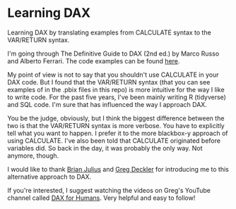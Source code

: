# Learning DAX
Learning DAX by translating examples from CALCULATE syntax to the VAR/RETURN syntax.

I'm going through The Definitive Guide to DAX (2nd ed.) by Marco Russo and Alberto Ferrari. The code examples can be found [here](https://www.sqlbi.com/books/the-definitive-guide-to-dax-2nd-edition/companion/).

My point of view is not to say that you shouldn't use CALCULATE in your DAX code. But I found that the VAR/RETURN syntax (that you can see examples of in the .pbix files in this repo) is more intuitive for the way I like to write code. For the past five years, I've been mainly writing R (tidyverse) and SQL code. I'm sure that has influenced the way I approach DAX.

You be the judge, obviously, but I think the biggest difference between the two is that the VAR/RETURN syntax is more verbose. You have to explicitly tell what you want to happen. I prefer it to the more blackbox-y approach of using CALCULATE. I've also been told that CALCULATE originated before variables did. So back in the day, it was probably the only way. Not anymore, though.

I would like to thank [Brian Julius](https://www.linkedin.com/in/brianjuliusdc/) and [Greg Deckler](https://www.linkedin.com/in/gregdeckler/) for introducing me to this alternative approach to DAX.

If you're interested, I suggest watching the videos on Greg's YouTube channel called [DAX for Humans](https://www.youtube.com/watch?v=Gqei-cQ-P7c&list=PL-pfHAlWLrbTXJrmu9bpD2rSzzGxf5gWY). Very helpful and easy to follow!
